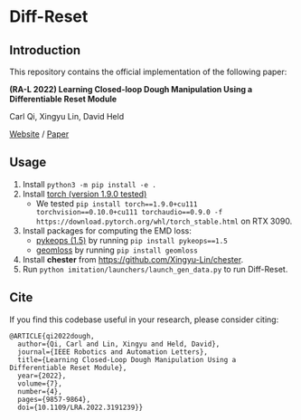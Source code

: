 # Diff-Reset

## Introduction
This repository contains the official implementation of the following paper:

**(RA-L 2022) Learning Closed-loop Dough Manipulation Using a Differentiable Reset Module**

Carl Qi, Xingyu Lin, David Held

[Website](https://sites.google.com/view/dough-manipulation) /  [Paper](https://arxiv.org/pdf/2207.04638)

## Usage
1. Install `python3 -m pip install -e .`
2. Install [torch (version 1.9.0 tested)](https://pytorch.org/get-started/previous-versions/)
    * We tested `pip install torch==1.9.0+cu111 torchvision==0.10.0+cu111 torchaudio==0.9.0 -f https://download.pytorch.org/whl/torch_stable.html` on RTX 3090.
3. Install packages for computing the EMD loss:
    * [pykeops (1.5)](https://www.kernel-operations.io/keops/python/installation.html) by
      running `pip install pykeops==1.5`
    * [geomloss](https://www.kernel-operations.io/geomloss/api/install.html) by running `pip install geomloss`
5. Install **chester** from https://github.com/Xingyu-Lin/chester.
6. Run `python imitation/launchers/launch_gen_data.py` to run Diff-Reset.

## Cite

If you find this codebase useful in your research, please consider citing:

```
@ARTICLE{qi2022dough,
  author={Qi, Carl and Lin, Xingyu and Held, David},
  journal={IEEE Robotics and Automation Letters}, 
  title={Learning Closed-Loop Dough Manipulation Using a Differentiable Reset Module}, 
  year={2022},
  volume={7},
  number={4},
  pages={9857-9864},
  doi={10.1109/LRA.2022.3191239}}
```
